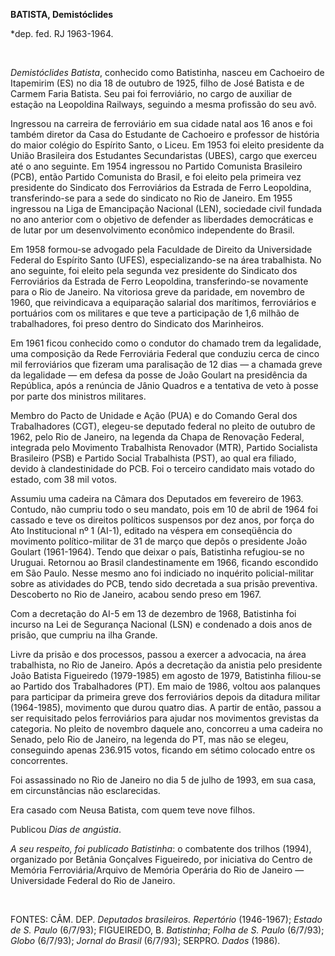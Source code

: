 **BATISTA, Demistóclides**

\*dep. fed. RJ 1963-1964.

 

*Demistóclides Batista*, conhecido como Batistinha, nasceu em Cachoeiro
de Itapemirim (ES) no dia 18 de outubro de 1925, filho de José Batista e
de Carmem Faria Batista. Seu pai foi ferroviário, no cargo de auxiliar
de estação na Leopoldina Railways, seguindo a mesma profissão do seu
avô.

Ingressou na carreira de ferroviário em sua cidade natal aos 16 anos e
foi também diretor da Casa do Estudante de Cachoeiro e professor de
história do maior colégio do Espírito Santo, o Liceu. Em 1953 foi eleito
presidente da União Brasileira dos Estudantes Secundaristas (UBES),
cargo que exerceu até o ano seguinte. Em 1954 ingressou no Partido
Comunista Brasileiro (PCB), então Partido Comunista do Brasil, e foi
eleito pela primeira vez presidente do Sindicato dos Ferroviários da
Estrada de Ferro Leopoldina, transferindo-se para a sede do sindicato no
Rio de Janeiro. Em 1955 ingressou na Liga de Emancipação Nacional (LEN),
sociedade civil fundada no ano anterior com o objetivo de defender as
liberdades democráticas e de lutar por um desenvolvimento econômico
independente do Brasil.

Em 1958 formou-se advogado pela Faculdade de Direito da Universidade
Federal do Espírito Santo (UFES), especializando-se na área trabalhista.
No ano seguinte, foi eleito pela segunda vez presidente do Sindicato dos
Ferroviários da Estrada de Ferro Leopoldina, transferindo-se novamente
para o Rio de Janeiro. Na vitoriosa greve da paridade, em novembro de
1960, que reivindicava a equiparação salarial dos marítimos,
ferroviários e portuários com os militares e que teve a participação de
1,6 milhão de trabalhadores, foi preso dentro do Sindicato dos
Marinheiros.

Em 1961 ficou conhecido como o condutor do chamado trem da legalidade,
uma composição da Rede Ferroviária Federal que conduziu cerca de cinco
mil ferroviários que fizeram uma paralisação de 12 dias — a chamada
greve da legalidade — em defesa da posse de João Goulart na presidência
da República, após a renúncia de Jânio Quadros e a tentativa de veto à
posse por parte dos ministros militares.

Membro do Pacto de Unidade e Ação (PUA) e do Comando Geral dos
Trabalhadores (CGT), elegeu-se deputado federal no pleito de outubro de
1962, pelo Rio de Janeiro, na legenda da Chapa de Renovação Federal,
integrada pelo Movimento Trabalhista Renovador (MTR), Partido Socialista
Brasileiro (PSB) e Partido Social Trabalhista (PST), ao qual era
filiado, devido à clandestinidade do PCB. Foi o terceiro candidato mais
votado do estado, com 38 mil votos.

Assumiu uma cadeira na Câmara dos Deputados em fevereiro de 1963.
Contudo, não cumpriu todo o seu mandato, pois em 10 de abril de 1964 foi
cassado e teve os direitos políticos suspensos por dez anos, por força
do Ato Institucional nº 1 (AI-1), editado na véspera em conseqüência do
movimento político-militar de 31 de março que depôs o presidente João
Goulart (1961-1964). Tendo que deixar o país, Batistinha refugiou-se no
Uruguai. Retornou ao Brasil clandestinamente em 1966, ficando escondido
em São Paulo. Nesse mesmo ano foi indiciado no inquérito
policial-militar sobre as atividades do PCB, tendo sido decretada a sua
prisão preventiva. Descoberto no Rio de Janeiro, acabou sendo preso em
1967.

Com a decretação do AI-5 em 13 de dezembro de 1968, Batistinha foi
incurso na Lei de Segurança Nacional (LSN) e condenado a dois anos de
prisão, que cumpriu na ilha Grande.

Livre da prisão e dos processos, passou a exercer a advocacia, na área
trabalhista, no Rio de Janeiro. Após a decretação da anistia pelo
presidente João Batista Figueiredo (1979-1985) em agosto de 1979,
Batistinha filiou-se ao Partido dos Trabalhadores (PT). Em maio de 1986,
voltou aos palanques para participar da primeira greve dos ferroviários
depois da ditadura militar (1964-1985), movimento que durou quatro dias.
A partir de então, passou a ser requisitado pelos ferroviários para
ajudar nos movimentos grevistas da categoria. No pleito de novembro
daquele ano, concorreu a uma cadeira no Senado, pelo Rio de Janeiro, na
legenda do PT, mas não se elegeu, conseguindo apenas 236.915 votos,
ficando em sétimo colocado entre os concorrentes.

Foi assassinado no Rio de Janeiro no dia 5 de julho de 1993, em sua
casa, em circunstâncias não esclarecidas.

Era casado com Neusa Batista, com quem teve nove filhos.

Publicou *Dias de angústia*.

*A seu respeito, foi publicado Batistinha*: o combatente dos trilhos
(1994), organizado por Betânia Gonçalves Figueiredo, por iniciativa do
Centro de Memória Ferroviária/Arquivo de Memória Operária do Rio de
Janeiro — Universidade Federal do Rio de Janeiro.

 

FONTES: CÂM. DEP. *Deputados brasileiros. Repertório* (1946-1967);
*Estado de S. Paulo* (6/7/93); FIGUEIREDO, B. *Batistinha*; *Folha de S.
Paulo* (6/7/93); *Globo* (6/7/93); *Jornal do Brasil* (6/7/93); SERPRO.
*Dados* (1986).

 

